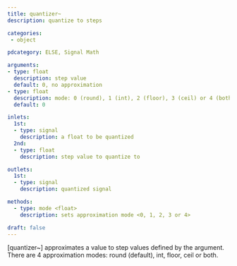 ```yaml
---
title: quantizer~
description: quantize to steps

categories:
 - object

pdcategory: ELSE, Signal Math

arguments:
- type: float
  description: step value
  default: 0, no approximation
- type: float
  description: mode: 0 (round), 1 (int), 2 (floor), 3 (ceil) or 4 (both)
  default: 0

inlets:
  1st:
  - type: signal
    description: a float to be quantized
  2nd:
  - type: float
    description: step value to quantize to

outlets:
  1st:
  - type: signal
    description: quantized signal

methods:
  - type: mode <float>
    description: sets approximation mode <0, 1, 2, 3 or 4>

draft: false
---
```


[quantizer~] approximates a value to step values defined by the argument. There are 4 approximation modes: round (default), int, floor, ceil or both.
